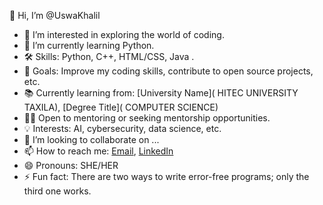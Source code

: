 👋 Hi, I’m @UswaKhalil
- 👀 I’m interested in exploring the world of coding.
- 🌱 I’m currently learning Python.
- 🛠️ Skills: Python, C++, HTML/CSS, Java .
- 🎯 Goals: Improve my coding skills, contribute to open source projects, etc.
- 📚 Currently learning from: [University Name]( HITEC UNIVERSITY TAXILA), [Degree Title]( COMPUTER SCIENCE)
- 👩‍🏫 Open to mentoring or seeking mentorship opportunities.
- 💡 Interests: AI, cybersecurity, data science, etc.
- 💞️ I’m looking to collaborate on ...
- 📫 How to reach me: [Email](uswakhalil04@gmail.com), [LinkedIn](https://www.linkedin.com/in/uswa-khalil-1b5a79304?utm_source=share&utm_campaign=share_via&utm_content=profile&utm_medium=android_app)
- 😄 Pronouns: SHE/HER
- ⚡ Fun fact: There are two ways to write error-free programs; only the third one works.


<!---
UswaKhalil/UswaKhalil is a ✨ special ✨ repository because its `README.md` (this file) appears on your GitHub profile.
You can click the Preview link to take a look at your changes.
--->
